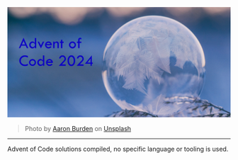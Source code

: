 ![test](assets/images/winter2024.jpg)
> Photo by [Aaron Burden](https://unsplash.com/photos/shallow-focus-photography-of-bubble-on-leaves-xtIYGB0KEqc) on [Unsplash](https://unsplash.com/)

---

Advent of Code solutions compiled, no specific language or tooling is used.